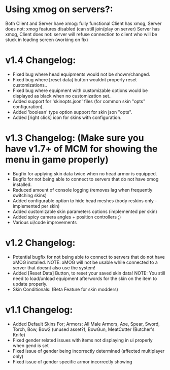 # Using xmog on servers?:
Both Client and Server have xmog: fully functional
Client has xmog, Server does not: xmog features disabled (can still join/play on server)
Server has xmog, Client does not: server will refuse connection to client who will be stuck in loading screen (working on fix)

# v1.4 Changelog: 
- Fixed bug where head equipments would not be shown/changed. 
- Fixed bug where [reset data] button wouldnt properly reset customizations..
- Fixed bug where equipment with customizable options would be displayed as black when no customization set..
- Added support for 'skinopts.json' files (for common skin "opts" configuration).
- Added 'boolean' type option support for skin json "opts".
- Added [right click] icon for skins with configuration.

# v1.3 Changelog: (Make sure you have v1.7+ of MCM for showing the menu in game properly)
- Bugfix for applying skin data twice when no head armor is equipped.
- Bugfix for not being able to connect to servers that do not have xmog installed.
- Reduced amount of console logging (removes lag when frequently switching skins)
- Added configurable option to hide head meshes (body reskins only - implemented per skin)
- Added customizable skin parameters options (implemented per skin)
- Added spicy camera angles + position controllers ;)
- Various ui/code improvements

# v1.2 Changelog:
- Potential bugfix for not being able to connect to servers that do not have xMOG installed.
NOTE: xMOG will not be usable while connected to a server that doesnt also use the system!
- Added [Reset Data] Button, to reset your saved skin data!
NOTE: You still need to load/unload equipment afterwords for the skin on the item to update properly.
- Skin Conditionals: (Beta Feature for skin modders)

# v1.1 Changelog:
- Added Default Skins For; Armors: All Male Armors, Axe, Spear, Sword, Torch, Bow, Bow2 (unused asset?), BowGun, MeatCutter (Butcher's Knife)
- Fixed gender related issues with items not displaying in ui properly when gend is set
- Fixed issue of gender being incorrectly determined (affected multiplayer only)
- Fixed issue of gender specific armor incorrectly showing

